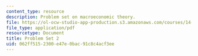 ```yaml
---
content_type: resource
description: Problem set on macroeconomic theory.
file: https://ol-ocw-studio-app-production.s3.amazonaws.com/courses/14-06-intermediate-macroeconomic-theory-spring-2003/062ff5152300e47e0bac91c8c4acf3ee_1406ps2.pdf
file_type: application/pdf
resourcetype: Document
title: Problem Set 2
uid: 062ff515-2300-e47e-0bac-91c8c4acf3ee
---
```


